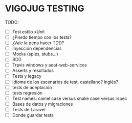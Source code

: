 # VIGOJUG TESTING

TODO:

- [  ] Test estilo xUnit
- [  ] ¿Pierdo tiempo con los tests?
- [  ] ¿Vale la pena hacer TDD?
- [  ] Inyección dependencias
- [  ] Mocks (spies, stubs...)
- [  ] BDD
- [  ] Travis windows y aeat-web-services
- [  ] Asserts y resultados
- [  ] Tests y legacy
- [  ] idioma de los escenarios de  test. castellano? inglés?
- [  ] tests de aceptación
- [  ] tests regresión
- [  ] Test names: camel case versus snake case versus rspec
- [  ] Bases de datos y migraciones
- [  ] Tests de Laravel
- [  ] Donde guardar tests
